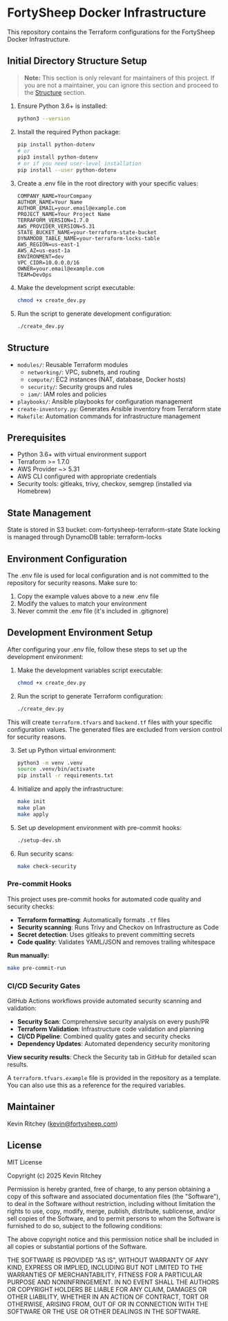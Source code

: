 # FortySheep Docker Infrastructure

This repository contains the Terraform configurations for the FortySheep Docker Infrastructure.

## Initial Directory Structure Setup

> **Note:** This section is only relevant for maintainers of this project.
> If you are not a maintainer, you can ignore this section and proceed to the [Structure](#Structure) section.

1. Ensure Python 3.6+ is installed:
   ```bash
   python3 --version
   ```
1. Install the required Python package:
    ```bash
    pip install python-dotenv
    # or
    pip3 install python-dotenv
    # or if you need user-level installation
    pip install --user python-dotenv
    ```
1. Create a .env file in the root directory with your specific values:
    ```
    COMPANY_NAME=YourCompany
    AUTHOR_NAME=Your Name
    AUTHOR_EMAIL=your.email@example.com
    PROJECT_NAME=Your Project Name
    TERRAFORM_VERSION=1.7.0
    AWS_PROVIDER_VERSION=5.31
    STATE_BUCKET_NAME=your-terraform-state-bucket
    DYNAMODB_TABLE_NAME=your-terraform-locks-table
    AWS_REGION=us-east-1
    AWS_AZ=us-east-1a
    ENVIRONMENT=dev
    VPC_CIDR=10.0.0.0/16
    OWNER=your.email@example.com
    TEAM=DevOps
    ```
1. Make the development script executable:
    ```bash
    chmod +x create_dev.py
    ```
1. Run the script to generate development configuration:
    ```bash
    ./create_dev.py
    ```

## Structure

- `modules/`: Reusable Terraform modules
  - `networking/`: VPC, subnets, and routing
  - `compute/`: EC2 instances (NAT, database, Docker hosts)
  - `security/`: Security groups and rules
  - `iam/`: IAM roles and policies
- `playbooks/`: Ansible playbooks for configuration management
- `create-inventory.py`: Generates Ansible inventory from Terraform state
- `Makefile`: Automation commands for infrastructure management

## Prerequisites

- Python 3.6+ with virtual environment support
- Terraform >= 1.7.0
- AWS Provider ~> 5.31
- AWS CLI configured with appropriate credentials
- Security tools: gitleaks, trivy, checkov, semgrep (installed via Homebrew)

## State Management

State is stored in S3 bucket: com-fortysheep-terraform-state
State locking is managed through DynamoDB table: terraform-locks

## Environment Configuration
The .env file is used for local configuration and is not committed to the repository for security reasons. Make sure to:

1. Copy the example values above to a new .env file
1. Modify the values to match your environment
1. Never commit the .env file (it's included in .gitignore)

## Development Environment Setup

After configuring your .env file, follow these steps to set up the development environment:

1. Make the development variables script executable:
    ```bash
    chmod +x create_dev.py
    ```

2. Run the script to generate Terraform configuration:
    ```bash
    ./create_dev.py
    ```

This will create `terraform.tfvars` and `backend.tf` files with your specific configuration values. The generated files are excluded from version control for security reasons.

3. Set up Python virtual environment:
    ```bash
    python3 -m venv .venv
    source .venv/bin/activate
    pip install -r requirements.txt
    ```

4. Initialize and apply the infrastructure:
    ```bash
    make init
    make plan
    make apply
    ```

5. Set up development environment with pre-commit hooks:
    ```bash
    ./setup-dev.sh
    ```

6. Run security scans:
    ```bash
    make check-security
    ```

### Pre-commit Hooks

This project uses pre-commit hooks for automated code quality and security checks:

- **Terraform formatting**: Automatically formats `.tf` files
- **Security scanning**: Runs Trivy and Checkov on Infrastructure as Code
- **Secret detection**: Uses gitleaks to prevent committing secrets
- **Code quality**: Validates YAML/JSON and removes trailing whitespace

**Run manually:**
```bash
make pre-commit-run
```

### CI/CD Security Gates

GitHub Actions workflows provide automated security scanning and validation:

- **Security Scan**: Comprehensive security analysis on every push/PR
- **Terraform Validation**: Infrastructure code validation and planning
- **CI/CD Pipeline**: Combined quality gates and security checks
- **Dependency Updates**: Automated dependency security monitoring

**View security results**: Check the Security tab in GitHub for detailed scan results.

A `terraform.tfvars.example` file is provided in the repository as a template. You can also use this as a reference for the required variables.

## Maintainer

Kevin Ritchey (kevin@fortysheep.com)

## License

MIT License

Copyright (c) 2025 Kevin Ritchey

Permission is hereby granted, free of charge, to any person obtaining a copy
of this software and associated documentation files (the "Software"), to deal
in the Software without restriction, including without limitation the rights
to use, copy, modify, merge, publish, distribute, sublicense, and/or sell
copies of the Software, and to permit persons to whom the Software is
furnished to do so, subject to the following conditions:

The above copyright notice and this permission notice shall be included in all
copies or substantial portions of the Software.

THE SOFTWARE IS PROVIDED "AS IS", WITHOUT WARRANTY OF ANY KIND, EXPRESS OR
IMPLIED, INCLUDING BUT NOT LIMITED TO THE WARRANTIES OF MERCHANTABILITY,
FITNESS FOR A PARTICULAR PURPOSE AND NONINFRINGEMENT. IN NO EVENT SHALL THE
AUTHORS OR COPYRIGHT HOLDERS BE LIABLE FOR ANY CLAIM, DAMAGES OR OTHER
LIABILITY, WHETHER IN AN ACTION OF CONTRACT, TORT OR OTHERWISE, ARISING FROM,
OUT OF OR IN CONNECTION WITH THE SOFTWARE OR THE USE OR OTHER DEALINGS IN THE
SOFTWARE.
